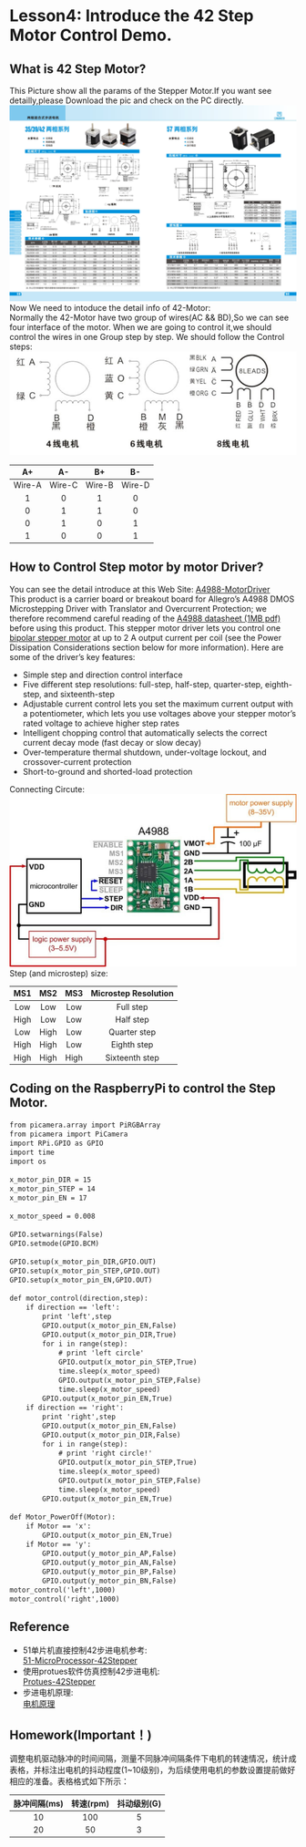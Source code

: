 # Lesson4: Introduce the 42 Step Motor Control Demo.
## What is 42 Step Motor?
This Picture show all the params of the Stepper Motor.If you want see detailly,please Download the pic and check on the PC directly.  
![42-MotorStepper](https://github.com/embedded-learning-group/Linux_Learning/blob/master/20190808_Lesson4/src_1450336973.jpg)  
Now We need to intoduce the detail info of 42-Motor:  
Normally the 42-Motor have two group of wires(AC && BD),So we can see four interface of the motor. When we are going to control it,we should control the wires in one Group step by step. We should follow the Control steps:  
![Wire_Group](https://github.com/embedded-learning-group/Linux_Learning/blob/master/20190808_Lesson4/Stepper-Motor.png)

| A+ | A- | B+ | B- |
| :-----: | :----: | :----: | :----: |
| Wire-A | Wire-C | Wire-B | Wire-D |
| 1 | 0 | 1 | 0 |
| 0 | 1 | 1 | 0 |
| 0 | 1 | 0 | 1 |
| 1 | 0 | 0 | 1 |
## How to Control Step motor by motor Driver?
You can see the detail introduce at this Web Site: [A4988-MotorDriver](https://www.pololu.com/product/1182)  
This product is a carrier board or breakout board for Allegro’s A4988 DMOS Microstepping Driver with Translator and Overcurrent Protection; we therefore recommend careful reading of the [A4988 datasheet (1MB pdf)](https://www.pololu.com/file/0J450/A4988.pdf) before using this product. This stepper motor driver lets you control one [bipolar stepper motor](https://www.pololu.com/category/87/stepper-motors) at up to 2 A output current per coil (see the Power Dissipation Considerations section below for more information). Here are some of the driver’s key features:
* Simple step and direction control interface  
* Five different step resolutions: full-step, half-step, quarter-step, eighth-step, and sixteenth-step  
* Adjustable current control lets you set the maximum current output with a potentiometer, which lets you use voltages above your stepper  motor’s rated voltage to achieve higher step rates  
* Intelligent chopping control that automatically selects the correct current decay mode (fast decay or slow decay)  
* Over-temperature thermal shutdown, under-voltage lockout, and crossover-current protection  
* Short-to-ground and shorted-load protection  

Connecting Circute:  
![connect-pic](https://github.com/embedded-learning-group/Linux_Learning/blob/master/20190808_Lesson4/connect.jpg)    
Step (and microstep) size:  

| MS1 | MS2 | MS3 | Microstep Resolution |
| :-----: | :----: | :----: | :----: |
| Low | Low | Low | Full step |
| High | Low | Low | Half step |
| Low | High | Low | Quarter step |
| High | High | Low | Eighth step |
| High | High | High | Sixteenth step |
## Coding on the RaspberryPi to control the Step Motor.
```
from picamera.array import PiRGBArray
from picamera import PiCamera
import RPi.GPIO as GPIO
import time
import os 

x_motor_pin_DIR = 15
x_motor_pin_STEP = 14
x_motor_pin_EN = 17

x_motor_speed = 0.008

GPIO.setwarnings(False)
GPIO.setmode(GPIO.BCM)

GPIO.setup(x_motor_pin_DIR,GPIO.OUT)
GPIO.setup(x_motor_pin_STEP,GPIO.OUT)
GPIO.setup(x_motor_pin_EN,GPIO.OUT)

def motor_control(direction,step):
    if direction == 'left':
        print 'left',step
        GPIO.output(x_motor_pin_EN,False)
        GPIO.output(x_motor_pin_DIR,True)
        for i in range(step):
            # print 'left circle'
            GPIO.output(x_motor_pin_STEP,True)
            time.sleep(x_motor_speed)
            GPIO.output(x_motor_pin_STEP,False)
            time.sleep(x_motor_speed)
        GPIO.output(x_motor_pin_EN,True)
    if direction == 'right':
        print 'right',step
        GPIO.output(x_motor_pin_EN,False)
        GPIO.output(x_motor_pin_DIR,False)
        for i in range(step):
            # print 'right circle!'
            GPIO.output(x_motor_pin_STEP,True)
            time.sleep(x_motor_speed)
            GPIO.output(x_motor_pin_STEP,False)
            time.sleep(x_motor_speed)
        GPIO.output(x_motor_pin_EN,True)

def Motor_PowerOff(Motor):
    if Motor == 'x':
        GPIO.output(x_motor_pin_EN,True)
    if Motor == 'y':
        GPIO.output(y_motor_pin_AP,False)
        GPIO.output(y_motor_pin_AN,False)
        GPIO.output(y_motor_pin_BP,False)
        GPIO.output(y_motor_pin_BN,False)
motor_control('left',1000)
motor_control('right',1000)
```  
## Reference  
* 51单片机直接控制42步进电机参考:  
[51-MicroProcessor-42Stepper](https://www.cnblogs.com/uestc-mm/p/5161668.html)  
* 使用protues软件仿真控制42步进电机:  
[Protues-42Stepper](http://www.51hei.com/bbs/dpj-57073-1.html)  
* 步进电机原理:  
[电机原理](https://blog.csdn.net/qq_38405680/article/details/80452583)  
## Homework(Important！)  
调整电机驱动脉冲的时间间隔，测量不同脉冲间隔条件下电机的转速情况，统计成表格，并标注出电机的抖动程度(1~10级别)，为后续使用电机的参数设置提前做好相应的准备。表格格式如下所示：  

| 脉冲间隔(ms) | 转速(rpm) | 抖动级别(G) |
| :-----: | :----: | :----: |
| 10 | 100 | 5 |
| 20 | 50 | 3 |
